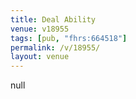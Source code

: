 ```yaml
---
title: Deal Ability
venue: v18955
tags: [pub, "fhrs:664518"]
permalink: /v/18955/
layout: venue
---
```

null